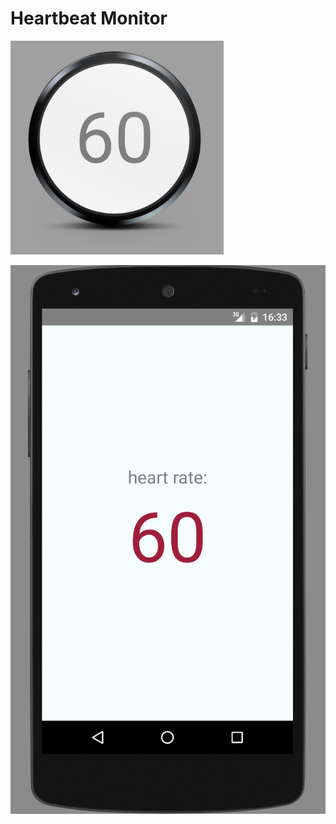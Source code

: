 # Heartbeat Monitor

![Preview Smartwatch](./img/preview_smartwatch.png)

![Preview Smartphone](./img/preview_smartphone.png)
